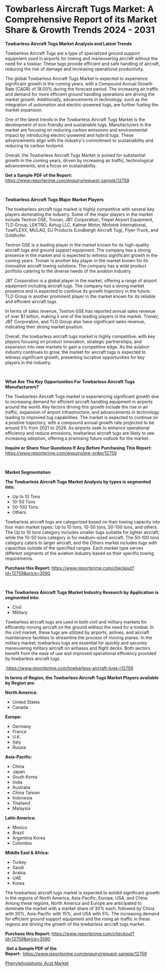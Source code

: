 <p><h1>Towbarless Aircraft Tugs Market: A Comprehensive Report of its Market Share & Growth Trends 2024 - 2031</h1></p><p><strong>Towbarless Aircraft Tugs Market Analysis and Latest Trends</strong></p>
<p><p>Towbarless Aircraft Tugs are a type of specialized ground support equipment used in airports for towing and maneuvering aircraft without the need for a towbar. These tugs provide efficient and safe handling of aircraft, reducing the risk of damage and increasing operational productivity.</p><p>The global Towbarless Aircraft Tugs Market is expected to experience significant growth in the coming years, with a Compound Annual Growth Rate (CAGR) of 18.00% during the forecast period. The increasing air traffic and demand for more efficient ground handling operations are driving the market growth. Additionally, advancements in technology, such as the integration of automation and electric-powered tugs, are further fueling the market expansion.</p><p>One of the latest trends in the Towbarless Aircraft Tugs Market is the development of eco-friendly and sustainable tugs. Manufacturers in the market are focusing on reducing carbon emissions and environmental impact by introducing electric-powered and hybrid tugs. These advancements align with the industry's commitment to sustainability and reducing its carbon footprint.</p><p>Overall, the Towbarless Aircraft Tugs Market is poised for substantial growth in the coming years, driven by increasing air traffic, technological advancements, and a focus on sustainability.</p></p>
<p><strong>Get a Sample PDF of the Report:&nbsp;</strong> <a href="https://www.reportprime.com/enquiry/request-sample/12759">https://www.reportprime.com/enquiry/request-sample/12759</a></p>
<p>&nbsp;</p>
<p><strong>Towbarless Aircraft Tugs Major Market Players</strong></p>
<p><p>The towbarless aircraft tugs market is highly competitive with several key players dominating the industry. Some of the major players in the market include Textron GSE, Tronair, JBT Corporation, Trepel Airport Equipment, TLD Group, LEKTRO, Airtug LLC, Kalmar Motor, Mototok International, TowFLEXX, MULAG, DJ Products (Lindbergh Aircraft Tug), Flyer-Truck, and Goldhofer.</p><p>Textron GSE is a leading player in the market known for its high-quality aircraft tugs and ground support equipment. The company has a strong presence in the market and is expected to witness significant growth in the coming years. Tronair is another key player in the market known for its innovative aircraft towing solutions. The company has a wide product portfolio catering to the diverse needs of the aviation industry.</p><p>JBT Corporation is a global player in the market, offering a range of airport equipment including aircraft tugs. The company has a strong market presence and is expected to continue its growth trajectory in the future. TLD Group is another prominent player in the market known for its reliable and efficient aircraft tugs.</p><p>In terms of sales revenue, Textron GSE has reported annual sales revenue of over $1 billion, making it one of the leading players in the market. Tronair, JBT Corporation, and TLD Group also have significant sales revenue, indicating their strong market position.</p><p>Overall, the towbarless aircraft tugs market is highly competitive, with key players focusing on product innovation, strategic partnerships, and expansion into new markets to gain a competitive edge. As the aviation industry continues to grow, the market for aircraft tugs is expected to witness significant growth, presenting lucrative opportunities for key players in the industry.</p></p>
<p>&nbsp;</p>
<p><strong>What Are The Key Opportunities For Towbarless Aircraft Tugs Manufacturers?</strong></p>
<p><p>The Towbarless Aircraft Tugs market is experiencing significant growth due to increasing demand for efficient aircraft handling equipment in airports around the world. Key factors driving this growth include the rise in air traffic, expansion of airport infrastructure, and advancements in technology leading to improved tug capabilities. The market is expected to continue on a positive trajectory, with a compound annual growth rate projected to be around 5% from 2021 to 2026. As airports seek to enhance operational efficiency and reduce emissions, towbarless aircraft tugs are likely to see increasing adoption, offering a promising future outlook for the market.</p></p>
<p><strong>Inquire or Share Your Questions If Any Before Purchasing This Report:</strong> <a href="https://www.reportprime.com/enquiry/pre-order/12759">https://www.reportprime.com/enquiry/pre-order/12759</a></p>
<p>&nbsp;</p>
<p><strong>Market Segmentation</strong></p>
<p><strong>The Towbarless Aircraft Tugs Market Analysis by types is segmented into:</strong></p>
<p><ul><li>Up to 10 Tons</li><li>10-50 Tons</li><li>50-100 Tons</li><li>Others</li></ul></p>
<p><p>Towbarless aircraft tugs are categorized based on their towing capacity into four main market types: Up to 10 tons, 10-50 tons, 50-100 tons, and others. The Up to 10 tons category includes smaller tugs suitable for lighter aircraft, while the 10-50 tons category is for medium-sized aircraft. The 50-100 tons category caters to larger aircraft, and the Others market includes tugs with capacities outside of the specified ranges. Each market type serves different segments of the aviation industry based on their specific towing requirements.</p></p>
<p><strong>Purchase this Report:&nbsp;</strong><a href="https://www.reportprime.com/checkout?id=12759&price=3590">https://www.reportprime.com/checkout?id=12759&price=3590</a></p>
<p>&nbsp;</p>
<p><strong>The Towbarless Aircraft Tugs Market Industry Research by Application is segmented into:</strong></p>
<p><ul><li>Civil</li><li>Military</li></ul></p>
<p><p>Towbarless aircraft tugs are used in both civil and military markets for efficiently moving aircraft on the ground without the need for a towbar. In the civil market, these tugs are utilized by airports, airlines, and aircraft maintenance facilities to streamline the process of moving planes. In the military market, towbarless tugs are essential for quickly and securely maneuvering military aircraft on airbases and flight decks. Both sectors benefit from the ease of use and improved operational efficiency provided by towbarless aircraft tugs.</p></p>
<p><a href="https://www.reportprime.com/towbarless-aircraft-tugs-r12759">&nbsp;https://www.reportprime.com/towbarless-aircraft-tugs-r12759</a></p>
<p><strong>In terms of Region, the Towbarless Aircraft Tugs Market Players available by Region are:</strong></p>
<p>
    <p> <strong> North America: </strong>
        <ul>
            <li>United States</li>
            <li>Canada</li>
        </ul>
        </p> 
    <p> <strong> Europe: </strong>
        <ul>
            <li>Germany</li>
            <li>France</li>
            <li>U.K.</li>
            <li>Italy</li>
            <li>Russia</li>
        </ul>
        </p> 
    <p> <strong> Asia-Pacific: </strong>
        <ul>
            <li>China</li>
            <li>Japan</li>
            <li>South Korea</li>
            <li>India</li>
            <li>Australia</li>
            <li>China Taiwan</li>
            <li>Indonesia</li>
            <li>Thailand</li>
            <li>Malaysia</li>
        </ul>
        </p> 
    <p> <strong> Latin America: </strong>
        <ul>
            <li>Mexico</li>
            <li>Brazil</li>
            <li>Argentina Korea</li>
            <li>Colombia</li>
        </ul>
        </p> 
    <p> <strong> Middle East & Africa: </strong>
        <ul>
            <li>Turkey</li>
            <li>Saudi</li>
            <li>Arabia</li>
            <li>UAE</li>
            <li>Korea</li>
        </ul>
    </p>
    </p>
<p><p>The towbarless aircraft tugs market is expected to exhibit significant growth in the regions of North America, Asia-Pacific, Europe, USA, and China. Among these regions, North America and Europe are anticipated to dominate the market with a market share of 30% each, followed by China with 20%, Asia-Pacific with 15%, and USA with 5%. The increasing demand for efficient ground support equipment and the rising air traffic in these regions are driving the growth of the towbarless aircraft tugs market.</p></p>
<p><strong>Purchase this Report: </strong><a href="https://www.reportprime.com/checkout?id=12759&price=3590">https://www.reportprime.com/checkout?id=12759&price=3590</a></p>
<p>&nbsp;<strong>Get a Sample PDF of the Report:&nbsp;&nbsp;</strong><a href="https://www.reportprime.com/enquiry/request-sample/12759">https://www.reportprime.com/enquiry/request-sample/12759</a></p>
<p><strong></strong></p>
<p><p><a href="https://eight-handstand-8fb.notion.site/Phenylphosphonic-Acid-Market-Research-Report-Provides-Critical-Insights-that-can-help-Shape-Business-665ab8ac27fa46e48658e009d14fde6e">Phenylphosphonic Acid Market</a></p></p>